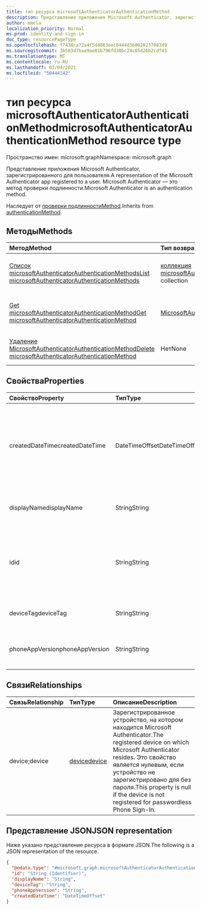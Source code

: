 ```yaml
---
title: тип ресурса microsoftAuthenticatorAuthenticationMethod
description: Представление приложения Microsoft Authenticator, зарегистрированного для пользователя. Microsoft Authenticator — это метод проверки подлинности.
author: mmcla
localization_priority: Normal
ms.prod: identity-and-sign-in
doc_type: resourcePageType
ms.openlocfilehash: f7438ca72a4f5d4063eec0444d3b0028237083d9
ms.sourcegitcommit: 3b583d7baa9ae81b796fd30bc24c65d26b2cdf43
ms.translationtype: MT
ms.contentlocale: ru-RU
ms.lasthandoff: 03/04/2021
ms.locfileid: "50444142"
---
```

# <a name="microsoftauthenticatorauthenticationmethod-resource-type"></a><span data-ttu-id="2d0dd-104">тип ресурса microsoftAuthenticatorAuthenticationMethod</span><span class="sxs-lookup"><span data-stu-id="2d0dd-104">microsoftAuthenticatorAuthenticationMethod resource type</span></span>

<span data-ttu-id="2d0dd-105">Пространство имен: microsoft.graph</span><span class="sxs-lookup"><span data-stu-id="2d0dd-105">Namespace: microsoft.graph</span></span>

<span data-ttu-id="2d0dd-106">Представление приложения Microsoft Authenticator, зарегистрированного для пользователя.</span><span class="sxs-lookup"><span data-stu-id="2d0dd-106">A representation of the Microsoft Authenticator app registered to a user.</span></span> <span data-ttu-id="2d0dd-107">Microsoft Authenticator — это метод проверки подлинности.</span><span class="sxs-lookup"><span data-stu-id="2d0dd-107">Microsoft Authenticator is an authentication method.</span></span>

<span data-ttu-id="2d0dd-108">Наследует от [проверки подлинностиMethod](../resources/authenticationmethod.md).</span><span class="sxs-lookup"><span data-stu-id="2d0dd-108">Inherits from [authenticationMethod](../resources/authenticationmethod.md).</span></span>

## <a name="methods"></a><span data-ttu-id="2d0dd-109">Методы</span><span class="sxs-lookup"><span data-stu-id="2d0dd-109">Methods</span></span>
|<span data-ttu-id="2d0dd-110">Метод</span><span class="sxs-lookup"><span data-stu-id="2d0dd-110">Method</span></span>|<span data-ttu-id="2d0dd-111">Тип возвращаемых данных</span><span class="sxs-lookup"><span data-stu-id="2d0dd-111">Return type</span></span>|<span data-ttu-id="2d0dd-112">Описание</span><span class="sxs-lookup"><span data-stu-id="2d0dd-112">Description</span></span>|
|:---|:---|:---|
|[<span data-ttu-id="2d0dd-113">Список microsoftAuthenticatorAuthenticationMethods</span><span class="sxs-lookup"><span data-stu-id="2d0dd-113">List microsoftAuthenticatorAuthenticationMethods</span></span>](../api/microsoftauthenticatorauthenticationmethod-list.md)|<span data-ttu-id="2d0dd-114">[коллекция microsoftAuthenticatorAuthenticationMethod](../resources/microsoftauthenticatorauthenticationmethod.md)</span><span class="sxs-lookup"><span data-stu-id="2d0dd-114">[microsoftAuthenticatorAuthenticationMethod](../resources/microsoftauthenticatorauthenticationmethod.md) collection</span></span>|<span data-ttu-id="2d0dd-115">Получите список объектов [MicrosoftAuthenticatorAuthenticationMethod](../resources/microsoftauthenticatorauthenticationmethod.md) и их свойств.</span><span class="sxs-lookup"><span data-stu-id="2d0dd-115">Get a list of the [microsoftAuthenticatorAuthenticationMethod](../resources/microsoftauthenticatorauthenticationmethod.md) objects and their properties.</span></span>|
|[<span data-ttu-id="2d0dd-116">Get microsoftAuthenticatorAuthenticationMethod</span><span class="sxs-lookup"><span data-stu-id="2d0dd-116">Get microsoftAuthenticatorAuthenticationMethod</span></span>](../api/microsoftauthenticatorauthenticationmethod-get.md)|[<span data-ttu-id="2d0dd-117">MicrosoftAuthenticatorAuthenticationMethod</span><span class="sxs-lookup"><span data-stu-id="2d0dd-117">microsoftAuthenticatorAuthenticationMethod</span></span>](../resources/microsoftauthenticatorauthenticationmethod.md)|<span data-ttu-id="2d0dd-118">Ознакомьтесь с свойствами и отношениями объекта [MicrosoftAuthenticatorAuthenticationMethod.](../resources/microsoftauthenticatorauthenticationmethod.md)</span><span class="sxs-lookup"><span data-stu-id="2d0dd-118">Read the properties and relationships of a [microsoftAuthenticatorAuthenticationMethod](../resources/microsoftauthenticatorauthenticationmethod.md) object.</span></span>|
|[<span data-ttu-id="2d0dd-119">Удаление MicrosoftAuthenticatorAuthenticationMethod</span><span class="sxs-lookup"><span data-stu-id="2d0dd-119">Delete microsoftAuthenticatorAuthenticationMethod</span></span>](../api/microsoftauthenticatorauthenticationmethod-delete.md)|<span data-ttu-id="2d0dd-120">Нет</span><span class="sxs-lookup"><span data-stu-id="2d0dd-120">None</span></span>|<span data-ttu-id="2d0dd-121">Удаляет объект [MicrosoftAuthenticatorAuthenticationMethod.](../resources/microsoftauthenticatorauthenticationmethod.md)</span><span class="sxs-lookup"><span data-stu-id="2d0dd-121">Deletes a [microsoftAuthenticatorAuthenticationMethod](../resources/microsoftauthenticatorauthenticationmethod.md) object.</span></span>|

## <a name="properties"></a><span data-ttu-id="2d0dd-122">Свойства</span><span class="sxs-lookup"><span data-stu-id="2d0dd-122">Properties</span></span>
|<span data-ttu-id="2d0dd-123">Свойство</span><span class="sxs-lookup"><span data-stu-id="2d0dd-123">Property</span></span>|<span data-ttu-id="2d0dd-124">Тип</span><span class="sxs-lookup"><span data-stu-id="2d0dd-124">Type</span></span>|<span data-ttu-id="2d0dd-125">Описание</span><span class="sxs-lookup"><span data-stu-id="2d0dd-125">Description</span></span>|
|:---|:---|:---|
|<span data-ttu-id="2d0dd-126">createdDateTime</span><span class="sxs-lookup"><span data-stu-id="2d0dd-126">createdDateTime</span></span>|<span data-ttu-id="2d0dd-127">DateTimeOffset</span><span class="sxs-lookup"><span data-stu-id="2d0dd-127">DateTimeOffset</span></span>|<span data-ttu-id="2d0dd-128">Дата и время регистрации этого приложения.</span><span class="sxs-lookup"><span data-stu-id="2d0dd-128">The date and time that this app was registered.</span></span> <span data-ttu-id="2d0dd-129">Это свойство является нулевым, если устройство не зарегистрировано для без пароля.</span><span class="sxs-lookup"><span data-stu-id="2d0dd-129">This property is null if the device is not registered for passwordless Phone Sign-In.</span></span>|
|<span data-ttu-id="2d0dd-130">displayName</span><span class="sxs-lookup"><span data-stu-id="2d0dd-130">displayName</span></span>|<span data-ttu-id="2d0dd-131">String</span><span class="sxs-lookup"><span data-stu-id="2d0dd-131">String</span></span>|<span data-ttu-id="2d0dd-132">Имя устройства, на котором зарегистрировано это приложение.</span><span class="sxs-lookup"><span data-stu-id="2d0dd-132">The name of the device on which this app is registered.</span></span>|
|<span data-ttu-id="2d0dd-133">id</span><span class="sxs-lookup"><span data-stu-id="2d0dd-133">id</span></span>|<span data-ttu-id="2d0dd-134">String</span><span class="sxs-lookup"><span data-stu-id="2d0dd-134">String</span></span>|<span data-ttu-id="2d0dd-135">Уникальный идентификатор для этого метода проверки подлинности.</span><span class="sxs-lookup"><span data-stu-id="2d0dd-135">A unique identifier for this authentication method.</span></span> <span data-ttu-id="2d0dd-136">Унаследованный от [проверки подлинностиMethod](../resources/authenticationmethod.md)</span><span class="sxs-lookup"><span data-stu-id="2d0dd-136">Inherited from [authenticationMethod](../resources/authenticationmethod.md)</span></span>|
|<span data-ttu-id="2d0dd-137">deviceTag</span><span class="sxs-lookup"><span data-stu-id="2d0dd-137">deviceTag</span></span>|<span data-ttu-id="2d0dd-138">String</span><span class="sxs-lookup"><span data-stu-id="2d0dd-138">String</span></span>|<span data-ttu-id="2d0dd-139">Теги, содержащие метаданные приложений.</span><span class="sxs-lookup"><span data-stu-id="2d0dd-139">Tags containing app metadata.</span></span>|
|<span data-ttu-id="2d0dd-140">phoneAppVersion</span><span class="sxs-lookup"><span data-stu-id="2d0dd-140">phoneAppVersion</span></span>|<span data-ttu-id="2d0dd-141">String</span><span class="sxs-lookup"><span data-stu-id="2d0dd-141">String</span></span>|<span data-ttu-id="2d0dd-142">Числовая версия этого экземпляра приложения Authenticator.</span><span class="sxs-lookup"><span data-stu-id="2d0dd-142">Numerical version of this instance of the Authenticator app.</span></span>|

## <a name="relationships"></a><span data-ttu-id="2d0dd-143">Связи</span><span class="sxs-lookup"><span data-stu-id="2d0dd-143">Relationships</span></span>
|<span data-ttu-id="2d0dd-144">Связь</span><span class="sxs-lookup"><span data-stu-id="2d0dd-144">Relationship</span></span>|<span data-ttu-id="2d0dd-145">Тип</span><span class="sxs-lookup"><span data-stu-id="2d0dd-145">Type</span></span>|<span data-ttu-id="2d0dd-146">Описание</span><span class="sxs-lookup"><span data-stu-id="2d0dd-146">Description</span></span>|
|:---|:---|:---|
|<span data-ttu-id="2d0dd-147">device;</span><span class="sxs-lookup"><span data-stu-id="2d0dd-147">device</span></span>|[<span data-ttu-id="2d0dd-148">device</span><span class="sxs-lookup"><span data-stu-id="2d0dd-148">device</span></span>](../resources/device.md)|<span data-ttu-id="2d0dd-149">Зарегистрированное устройство, на котором находится Microsoft Authenticator.</span><span class="sxs-lookup"><span data-stu-id="2d0dd-149">The registered device on which Microsoft Authenticator resides.</span></span> <span data-ttu-id="2d0dd-150">Это свойство является нулевым, если устройство не зарегистрировано для без пароля.</span><span class="sxs-lookup"><span data-stu-id="2d0dd-150">This property is null if the device is not registered for passwordless Phone Sign-In.</span></span>|

## <a name="json-representation"></a><span data-ttu-id="2d0dd-151">Представление JSON</span><span class="sxs-lookup"><span data-stu-id="2d0dd-151">JSON representation</span></span>
<span data-ttu-id="2d0dd-152">Ниже указано представление ресурса в формате JSON.</span><span class="sxs-lookup"><span data-stu-id="2d0dd-152">The following is a JSON representation of the resource.</span></span>
<!-- {
  "blockType": "resource",
  "keyProperty": "id",
  "@odata.type": "microsoft.graph.microsoftAuthenticatorAuthenticationMethod",
  "baseType": "microsoft.graph.authenticationMethod",
  "openType": false
}
-->
``` json
{
  "@odata.type": "#microsoft.graph.microsoftAuthenticatorAuthenticationMethod",
  "id": "String (Identifier)",
  "displayName": "String",
  "deviceTag": "String",
  "phoneAppVersion": "String",
  "createdDateTime": "DateTimeOffset"
}
```
